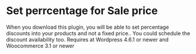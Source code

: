 # Set perrcentage for Sale price
When you download this plugin, you will be able to set percentage discounts into your products and not a fixed price.. You could schedule the discount availability too. Requires at Wordpress 4.6.1 or newer and Woocommerce 3.1 or newer


